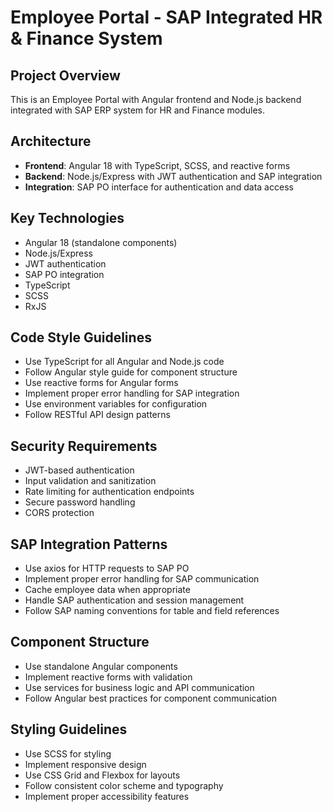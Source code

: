 <!-- Use this file to provide workspace-specific custom instructions to Copilot. For more details, visit https://code.visualstudio.com/docs/copilot/copilot-customization#_use-a-githubcopilotinstructionsmd-file -->

# Employee Portal - SAP Integrated HR & Finance System

## Project Overview
This is an Employee Portal with Angular frontend and Node.js backend integrated with SAP ERP system for HR and Finance modules.

## Architecture
- **Frontend**: Angular 18 with TypeScript, SCSS, and reactive forms
- **Backend**: Node.js/Express with JWT authentication and SAP integration
- **Integration**: SAP PO interface for authentication and data access

## Key Technologies
- Angular 18 (standalone components)
- Node.js/Express
- JWT authentication
- SAP PO integration
- TypeScript
- SCSS
- RxJS

## Code Style Guidelines
- Use TypeScript for all Angular and Node.js code
- Follow Angular style guide for component structure
- Use reactive forms for Angular forms
- Implement proper error handling for SAP integration
- Use environment variables for configuration
- Follow RESTful API design patterns

## Security Requirements
- JWT-based authentication
- Input validation and sanitization
- Rate limiting for authentication endpoints
- Secure password handling
- CORS protection

## SAP Integration Patterns
- Use axios for HTTP requests to SAP PO
- Implement proper error handling for SAP communication
- Cache employee data when appropriate
- Handle SAP authentication and session management
- Follow SAP naming conventions for table and field references

## Component Structure
- Use standalone Angular components
- Implement reactive forms with validation
- Use services for business logic and API communication
- Follow Angular best practices for component communication

## Styling Guidelines
- Use SCSS for styling
- Implement responsive design
- Use CSS Grid and Flexbox for layouts
- Follow consistent color scheme and typography
- Implement proper accessibility features
